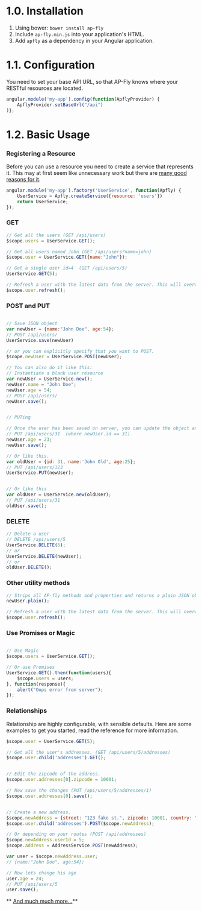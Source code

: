 # 1.0.  Installation
1. Using bower:  `bower install ap-fly`
2. Include `ap-fly.min.js` into your application's HTML.
3. Add `apfly` as a dependency in your Angular application.


# 1.1.  Configuration
You need to set your base API URL, so that AP-Fly knows where your RESTful resources are located.
```javascript
angular.module('my-app').config(function(ApflyProvider) {
    ApflyProvider.setBaseUrl("/api")
)};
```


# 1.2.  Basic Usage
### Registering a Resource
Before you can use a resource you need to create a service that represents it. This may at first seem like unnecessary work but there are [many good reasons for it]().
```javascript
angular.module('my-app').factory('UserService', function(Apfly) {
    UserService = Apfly.createService({resource: 'users'})
    return UserService;
});
```


### GET
```javascript
// Get all the users (GET /api/users)
$scope.users = UserService.GET();

// Get all users named John (GET /api/users?name=john)
$scope.user = UserService.GET({name:"John"});

// Get a single user id=4  (GET /api/users/5)
UserService.GET(5);

// Refresh a user with the latest data from the server. This will overwrite any properties on the user object.
$scope.user.refresh();
```


### POST and PUT
```javascript

// Save JSON object
var newUser = {name:"John Doe", age:54};
// POST /api/users/
UserService.save(newUser)

// or you can explicitly specify that you want to POST.
$scope.newUser = UserService.POST(newUser);

// You can also do it like this:
// Instantiate a blank user resource
var newUser = UserService.new();
newUser.name = "John Doe";
newUser.age = 54;
// POST /api/users/
newUser.save();


// PUTing

// Once the user has been saved on server, you can update the object and simply call .save() 
// PUT /api/users/31  (where newUser.id == 31)
newUser.age = 23;
newUser.save();

// Or like this.
var oldUser = {id: 31, name:'John Old', age:25};
// PUT /api/users/123
UserService.PUT(newUser);


// Or like this
var oldUser = UserService.new(oldUser);
// PUT /api/users/31
oldUser.save();
```


### DELETE
```javascript
// Delete a user
// DELETE /api/users/5
UserService.DELETE(5);
// or
UserService.DELETE(newUser);
// or
oldUser.DELETE();
```


### Other utility methods
```javascript
// Strips all AP-fly methods and properties and returns a plain JSON object.
newUser.plain();

// Refresh a user with the latest data from the server. This will overwrite any properties on the user object.
$scope.user.refresh();
```


### Use Promises or Magic
```javascript

// Use Magic
$scope.users = UserService.GET();

// Or use Promises
UserService.GET().then(function(users){
    $scope.users = users;
}, function(response){
    alert("Oops error from server");
});
```


### Relationships
Relationship are highly configurable, with sensible defaults. Here are some examples to get you started, read the reference for more information.
```javascript
$scope.user = UserService.GET(5);

// Get all the user's addresses. (GET /api/users/5/addresses)
$scope.user.child('addresses').GET();


// Edit the zipcode of the address.
$scope.user.addresses[0].zipcode = 10001;

// Now save the changes (PUT /api/users/5/addresses/1)
$scope.user.addresses[0].save();


// Create a new address.
$scope.newAddress = {street: "123 fake st.", zipcode: 10001, country: "usa"};
$scope.user.child('addresses').POST($scope.newAddress);

// Or depending on your routes (POST /api/addresses)
$scope.newAddress.userId = 5;
$scope.address = AddressService.POST(newAddress);

var user = $scope.newAddress.user;
// {name:"John Doe", age:54};

// Now lets change his age
user.age = 24;
// PUT /api/users/5
user.save();


```

** [And much much more...]()**
